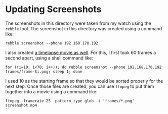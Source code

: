 # Updating Screenshots

The screenshots in this directory were taken from my watch using the `rebble`
tool.  The screenshot in this directory was created using a command like:

`rebble screenshot --phone 192.168.178.192`

I also created [a timelapse movie as well](screenshot.mp4).  For this, I first
took 60 frames a second apart, using a shell command like:

```
for ((i=10; i<70; i++)); do rebble screenshot --phone 192.168.178.192 frames/frame-$i.png; sleep 1; done
```

I used 10 as the starting frame so that they would be sorted properly for the next step.  Once those files are created, you can use `ffmpeg` to put them together into a movie using a command like:

```
ffmpeg -framerate 25 -pattern_type glob -i 'frames/*.png' screenshot.mp4 
``
